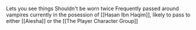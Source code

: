 Lets you see things
Shouldn't be worn twice
Frequently passed around vampires
currently in the posession of [[Hasan Ibn Haqim]], likely to pass to either [[Aiesha]] or the [[The Player Character Group]]
